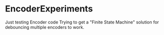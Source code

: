# EncoderExperiments
Just testing Encoder code
Trying to get a "Finite State Machine" solution for debouncing multiple encoders to work.

